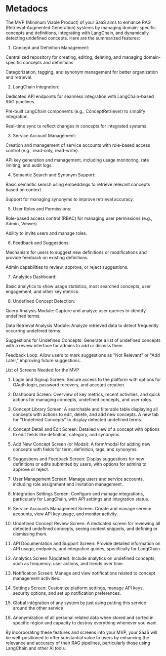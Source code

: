 # Metadocs

The MVP (Minimum Viable Product) of your SaaS aims to enhance RAG (Retrieval-Augmented Generation) systems by managing domain-specific concepts and definitions, integrating with LangChain, and dynamically detecting undefined concepts. Here are the summarized features:

1. Concept and Definition Management:

Centralized repository for creating, editing, deleting, and managing domain-specific concepts and definitions.

Categorization, tagging, and synonym management for better organization and retrieval.



2. LangChain Integration:

Dedicated API endpoints for seamless integration with LangChain-based RAG pipelines.

Pre-built LangChain components (e.g., ConceptRetriever) to simplify integration.

Real-time sync to reflect changes in concepts for integrated systems.



3. Service Account Management:

Creation and management of service accounts with role-based access control (e.g., read-only, read-write).

API key generation and management, including usage monitoring, rate limiting, and audit logs.



4. Semantic Search and Synonym Support:

Basic semantic search using embeddings to retrieve relevant concepts based on context.

Support for managing synonyms to improve retrieval accuracy.



5. User Roles and Permissions:

Role-based access control (RBAC) for managing user permissions (e.g., Admin, Viewer).

Ability to invite users and manage roles.



6. Feedback and Suggestions:

Mechanism for users to suggest new definitions or modifications and provide feedback on existing definitions.

Admin capabilities to review, approve, or reject suggestions.



7. Analytics Dashboard:

Basic analytics to show usage statistics, most searched concepts, user engagement, and other key metrics.



8. Undefined Concept Detection:

Query Analysis Module: Capture and analyze user queries to identify undefined terms.

Data Retrieval Analysis Module: Analyze retrieved data to detect frequently occurring undefined terms.

Suggestions for Undefined Concepts: Generate a list of undefined concepts with a review interface for admins to add or dismiss them.

Feedback Loop: Allow users to mark suggestions as "Not Relevant" or "Add Later," improving future suggestions.




List of Screens Needed for the MVP

1. Login and Signup Screen: Secure access to the platform with options for OAuth login, password recovery, and account creation.


2. Dashboard Screen: Overview of key metrics, recent activities, and quick actions for managing concepts, undefined concepts, and user roles.


3. Concept Library Screen: A searchable and filterable table displaying all concepts with actions to edit, delete, and add new concepts. A new tab for "Undefined Concepts" to display detected undefined terms.


4. Concept Detail and Edit Screen: Detailed view of a concept with options to edit fields like definition, category, and synonyms.


5. Add New Concept Screen (or Modal): A form/modal for adding new concepts with fields for term, definition, tags, and synonyms.


6. Suggestions and Feedback Screen: Display suggestions for new definitions or edits submitted by users, with options for admins to approve or reject.


7. User Management Screen: Manage users and service accounts, including role assignment and invitation management.


8. Integration Settings Screen: Configure and manage integrations, particularly for LangChain, with API settings and integration status.


9. Service Accounts Management Screen: Create and manage service accounts, view API key usage, and monitor activity.


10. Undefined Concept Review Screen: A dedicated screen for reviewing all detected undefined concepts, seeing context snippets, and defining or dismissing them.


11. API Documentation and Support Screen: Provide detailed information on API usage, endpoints, and integration guides, specifically for LangChain.


12. Analytics Screen (Updated): Include analytics on undefined concepts, such as frequency, user actions, and trends over time.


13. Notification Screen: Manage and view notifications related to concept management activities.


14. Settings Screen: Customize platform settings, manage API keys, security options, and set up notification preferences.

15. Global intégration of any system by just using putting this service around the other service

16. Anonymization of all personal related data when stored and sorted in specific région and capacity to destroy everything whenever you want


By incorporating these features and screens into your MVP, your SaaS will be well-positioned to offer substantial value to users by enhancing the relevance and accuracy of their RAG pipelines, particularly those using LangChain and other AI tools.
